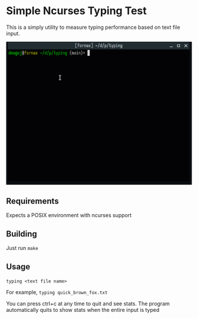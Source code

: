 # Simple Ncurses Typing Test

This is a simply utility to measure typing performance based on text file
input.

![GIF Demo](https://github.com/dougvj/typing/blob/main/demo.gif?raw=true)

## Requirements

Expects a POSIX environment with ncurses support

## Building

Just run `make`

## Usage

`typing <text file name>`

For example, `typing quick_brown_fox.txt`

You can press ctrl+c at any time to quit and see stats. The program
automatically quits to show stats when the entire input is typed

